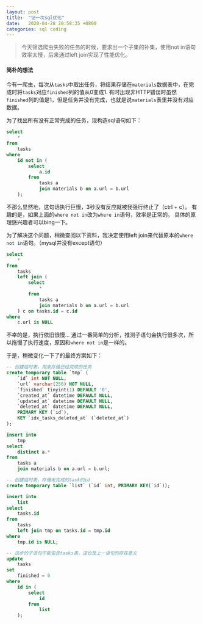 ```yaml
---
layout: post
title:  "记一次sql优化"
date:   2020-04-28 20:58:35 +0800
categories: sql coding
---
```


>今天筛选爬虫失败的任务的时候，要求出一个子集的补集，使用not in语句效率太慢，后来通过left join实现了性能优化。

#### 简朴的想法

今有一爬虫，每次从`tasks`中取出任务，将结果存储在`materials`数据表中，在完成时将`tasks`对应`finished`列的值从0变成1.
有时出现非HTTP错误时虽然`finished`列的值是1，但是任务并没有完成，也就是说`materials`表里并没有对应数据。

为了找出所有没有正常完成的任务，现构造sql语句如下：
```sql
select
    *
from
    tasks
where
    id not in (
        select
            a.id
        from
            tasks a
            join materials b on a.url = b.url
    );
```
不那么显然地，这句话执行巨慢，3秒没有反应就被我强行终止了（ctrl + c）。
有趣的是，如果上面的`where not in`改为`where in`语句，效率是正常的。
具体的原理感兴趣者可以bing一下。

为了解决这个问题，稍微查阅以下资料，我决定使用left join来代替原本的`where not in`语句。（mysql并没有except语句）
```sql
select
    *
from
    tasks
    left join (
        select
            *
        from
            tasks a
            join materials b on a.url = b.url
    ) c on tasks.id = c.id
where
    c.url is NULL
```
不幸的是，执行依旧很慢...
通过一番简单的分析，推测子语句会执行很多次，所以拖慢了执行速度，原因和`where not in`是一样的。

于是，稍微变化一下了的最终方案如下：
```sql
-- 创建临时表，用来存储已经完成的任务
create temporary table `tmp` (
    `id` int NOT NULL,
    `url` varchar(256) NOT NULL,
    `finished` tinyint(1) DEFAULT '0',
    `created_at` datetime DEFAULT NULL,
    `updated_at` datetime DEFAULT NULL,
    `deleted_at` datetime DEFAULT NULL,
    PRIMARY KEY (`id`),
    KEY `idx_tasks_deleted_at` (`deleted_at`)
);

insert into
    tmp
select
    distinct a.*
from
    tasks a
    join materials b on a.url = b.url;

-- 创建临时表，存储未完成的task的id
create temporary table `list` (`id` int, PRIMARY KEY(`id`));

insert into
    list
select
    tasks.id
from
    tasks
    left join tmp on tasks.id = tmp.id
where
    tmp.id is NULL;

-- 这步的子语句不能包含tasks表，这也是上一语句的存在意义
update
    tasks
set
    finished = 0
where
    id in (
        select
            id
        from
            list
    );
```
